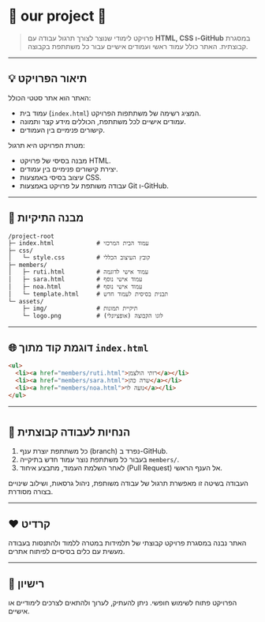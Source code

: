 # 🌸 our project 🌸

> פרויקט לימודי שנוצר לצורך תרגול עבודה עם **HTML, CSS ו-GitHub** במסגרת קבוצתית. האתר כולל עמוד ראשי ועמודים אישיים עבור כל משתתפת בקבוצה.

---

## 💡 תיאור הפרויקט

האתר הוא אתר סטטי הכולל:

* עמוד בית (`index.html`) המציג רשימה של משתתפות הפרויקט.
* עמודים אישיים לכל משתתפת, הכוללים מידע קצר ותמונה.
* קישורים פנימיים בין העמודים.

מטרת הפרויקט היא תרגול:

* מבנה בסיסי של פרויקט HTML.
* יצירת קישורים פנימיים בין עמודים.
* עיצוב בסיסי באמצעות CSS.
* עבודה משותפת על פרויקט באמצעות Git ו-GitHub.

---

## 📁 מבנה התיקיות

```plaintext
/project-root
├─ index.html            # עמוד הבית המרכזי
├─ css/
│   └─ style.css         # קובץ העיצוב הכללי
├─ members/
│   ├─ ruti.html         # עמוד אישי לדוגמה
│   ├─ sara.html         # עמוד אישי נוסף
│   ├─ noa.html          # עמוד אישי נוסף
│   └─ template.html     # תבנית בסיסית לעמוד חדש
└─ assets/
    ├─ img/              # תיקיית תמונות
    └─ logo.png          # לוגו הקבוצה (אופציונלי)
```

---

## 🌐 דוגמת קוד מתוך `index.html`

```html
<ul>
  <li><a href="members/ruti.html">רותי הולצמן</a></li>
  <li><a href="members/sara.html">שרה כהן</a></li>
  <li><a href="members/noa.html">נועה לוי</a></li>
</ul>
```

---

#
## 🧩 הנחיות לעבודה קבוצתית

1. כל משתתפת יוצרת ענף (branch) נפרד ב-GitHub.
2. בעבור כל משתתפת נוצר עמוד חדש בתיקייה `members/`.
3. לאחר השלמת העמוד, מתבצע איחוד (Pull Request) אל הענף הראשי.

העבודה בשיטה זו מאפשרת תרגול של עבודה משותפת, ניהול גרסאות, ושילוב שינויים בצורה מסודרת.


---

## ❤️ קרדיט

האתר נבנה במסגרת פרויקט קבוצתי של תלמידות במטרה ללמוד ולהתנסות בעבודה מעשית עם כלים בסיסיים לפיתוח אתרים.

---

## 📜 רישיון

הפרויקט פתוח לשימוש חופשי. ניתן להעתיק, לערוך ולהתאים לצרכים לימודיים או אישיים.
